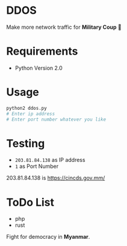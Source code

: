 # DDOS 

Make more network traffic for **Military Coup** 😬

# Requirements

- Python Version 2.0

# Usage

```py
python2 ddos.py
# Enter ip address
# Enter port number whatever you like
```

# Testing

- `203.81.84.138` as IP address
- `1` as Port Number

 203.81.84.138 is https://cincds.gov.mm/

# ToDo List

- php
- rust


Fight for democracy in **Myanmar**.
